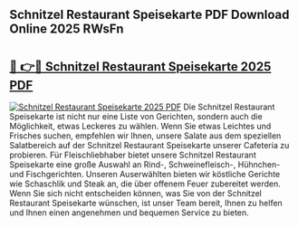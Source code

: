 ## Schnitzel Restaurant Speisekarte PDF Download Online 2025 RWsFn

# <h2><a href="http://gc7xtz.nevu.top/?p=Schnitzel+Restaurant+Speisekarte">🔗 👉🔴 Schnitzel Restaurant Speisekarte 2025 PDF</a></h2>

[![Schnitzel Restaurant Speisekarte 2025 PDF](https://i.imgur.com/dBaPXMq.png)](http://gc7xtz.nevu.top/?p=Schnitzel+Restaurant+Speisekarte)
Die Schnitzel Restaurant Speisekarte ist nicht nur eine Liste von Gerichten, sondern auch die Möglichkeit, etwas Leckeres zu wählen. Wenn Sie etwas Leichtes und Frisches suchen, empfehlen wir Ihnen, unsere Salate aus dem speziellen Salatbereich auf der Schnitzel Restaurant Speisekarte unserer Cafeteria zu probieren. Für Fleischliebhaber bietet unsere Schnitzel Restaurant Speisekarte eine große Auswahl an Rind-, Schweinefleisch-, Hühnchen- und Fischgerichten. Unseren Auserwählten bieten wir köstliche Gerichte wie Schaschlik und Steak an, die über offenem Feuer zubereitet werden. Wenn Sie sich nicht entscheiden können, was Sie von der Schnitzel Restaurant Speisekarte wünschen, ist unser Team bereit, Ihnen zu helfen und Ihnen einen angenehmen und bequemen Service zu bieten.
